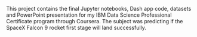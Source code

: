 This project contains the final Jupyter notebooks, Dash app code, datasets and PowerPoint presentation for my IBM Data Science Professional Certificate program through Coursera.  The subject was predicting if the SpaceX Falcon 9 rocket first stage will land successfully.
